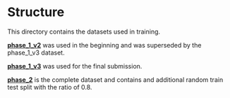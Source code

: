 # Structure

This directory contains the datasets used in training. 

[**phase_1_v2**](./phase_1_v2) was used in the beginning and was superseded by the phase_1_v3 dataset.

[**phase_1_v3**](./phase_1_v3) was used for the final submission.

[**phase_2**](./phase_2) is the complete dataset and contains and additional random train test split with the ratio of 0.8.

